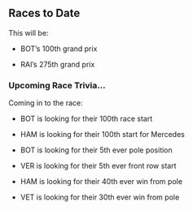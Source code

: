 ## Races to Date

This will be:

  - BOT’s 100th grand prix

  - RAI’s 275th grand prix

### Upcoming Race Trivia…

Coming in to the race:

  - BOT is looking for their 100th race start

  - HAM is looking for their 100th start for Mercedes

  - BOT is looking for their 5th ever pole position

  - VER is looking for their 5th ever front row start

  - HAM is looking for their 40th ever win from pole

  - VET is looking for their 30th ever win from pole